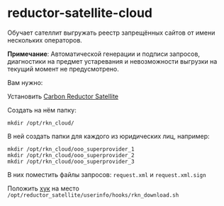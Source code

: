 # reductor-satellite-cloud

Обучает сателлит выгружать реестр запрещённых сайтов от имени нескольких операторов.

**Примечание**: Автоматической генерации и подписи запросов, диагностики на предмет устаревания и невозможности выгрузки на текущий момент не предусмотрено.

Вам нужно:

Установить [Carbon Reductor Satellite](https://github.com/carbonsoft/reductor_satellite_installer)

Создать на нём папку:

```
mkdir /opt/rkn_cloud/
```

В ней создать папки для каждого из юридических лиц, например:

```
mkdir /opt/rkn_cloud/ooo_superprovider_1
mkdir /opt/rkn_cloud/ooo_superprovider_2
mkdir /opt/rkn_cloud/ooo_superprovider_3
```

В них поместить файлы запросов: `request.xml` и `request.xml.sign`

Положить [хук](/rkn_download.sh.hook) на место `/opt/reductor_satellite/userinfo/hooks/rkn_download.sh`
